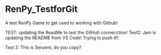 # RenPy_TestforGit
A test RenPy Game to get used to working with Github!

TEST: updating the ReadMe to test the GitHub connecction!
Test2: Jam is updating the README from VS Code! Trying to push it!!

Test 3: This is Senzeni, do you copy?
